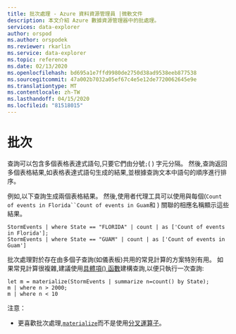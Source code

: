 ```yaml
---
title: 批次處理 - Azure 資料資源管理員 |微軟文件
description: 本文介紹 Azure 數據資源管理器中的批處理。
services: data-explorer
author: orspod
ms.author: orspodek
ms.reviewer: rkarlin
ms.service: data-explorer
ms.topic: reference
ms.date: 02/13/2020
ms.openlocfilehash: bd695a1e7ffd9980de2750d38ad9538eeb877538
ms.sourcegitcommit: 47a002b7032a05ef67c4e5e12de7720062645e9e
ms.translationtype: MT
ms.contentlocale: zh-TW
ms.lasthandoff: 04/15/2020
ms.locfileid: "81518015"
---
```

# <a name="batches"></a>批次

查詢可以包含多個表格表達式語句,只要它們由分號`;`( ) 字元分隔。 然後,查詢返回多個表格結果,如表格表達式語句生成的結果,並根據查詢文本中語句的順序進行排序。

例如,以下查詢生成兩個表格結果。 然後,使用者代理工具可以使用與每個(`Count of events in Florida``Count of events in Guam`和 ) 關聯的相應名稱顯示這些結果。

```kusto
StormEvents | where State == "FLORIDA" | count | as ['Count of events in Florida'];
StormEvents | where State == "GUAM" | count | as ['Count of events in Guam']
```

批次處理對於存在由多個子查詢(如儀表板)共用的常見計算的方案特別有用。 如果常見計算很複雜,建議使用[具體項() 函數](./materializefunction.md)建構查詢,以便只執行一次查詢:

```kusto
let m = materialize(StormEvents | summarize n=count() by State);
m | where n > 2000;
m | where n < 10
```

注意：
* 更喜歡批次處理,[`materialize`](materializefunction.md)而不是使用[分叉運算子](forkoperator.md)。
